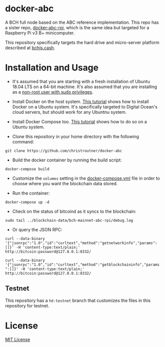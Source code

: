 # docker-abc
A BCH full node based on the ABC reference implementation. This repo has a
sister repo, [docker-abc-rpi](https://github.com/christroutner/docker-abc-rpi), which
is the same idea but targeted for a Raspberry Pi v3 B+ minicomputer.

This repository specifically targets the hard drive and micro-server platform
described at [bchjs.cash](https://bchjs.cash).

# Installation and Usage
- It's assumed that you are starting with a fresh installation of Ubuntu 18.04
LTS on a 64-bit machine. It's also assumed that you are installing as
a [non-root user with sudo privileges](https://www.digitalocean.com/community/tutorials/initial-server-setup-with-ubuntu-16-04).

- Install Docker on the host
system. [This tutorial](https://www.digitalocean.com/community/tutorials/how-to-install-and-use-docker-on-ubuntu-18-04) shows
how to install Docker on a Ubuntu system. It's specifically targeted to Digital
Ocean's cloud servers, but should work for any Ubuntnu system.

- Install Docker Compose too. [This tutorial](https://www.digitalocean.com/community/tutorials/how-to-install-docker-compose-on-ubuntu-18-04)
shows how to do so on a Ubuntu system.

- Clone this repository in your home directory with the following command:

`git clone https://github.com/christroutner/docker-abc`

- Build the docker container by running the build script:

`docker-compose build`

- Customize the `volumes` setting in the [docker-compose.yml](docker-compose.yml)
file in order to choose where you want the blockchain data stored.

- Run the container:

`docker-compose up -d`

- Check on the status of bitcoind as it syncs to the blockchain:

`sudo tail ../blockchain-data/bch-mainnet-abc-rpi/debug.log`

- Or query the JSON RPC:

`curl --data-binary '{"jsonrpc":"1.0","id":"curltext","method":"getnetworkinfo","params":[]}' -H 'content-type:text/plain;' http://bitcoin:password@127.0.0.1:8332/`

`curl --data-binary '{"jsonrpc":"1.0","id":"curltext","method":"getblockchaininfo","params":[]}' -H 'content-type:text/plain;' http://bitcoin:password@127.0.0.1:8332/`

## Testnet
This repository has a `hd-testnet` branch that customizes the files in this
repository for testnet.

# License
[MIT License](LICENSE.md)
